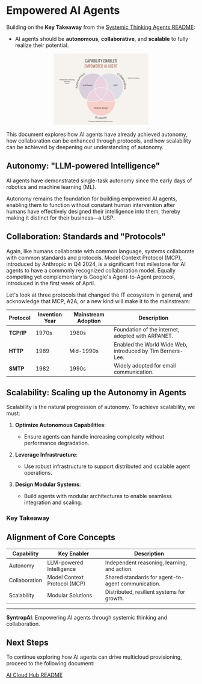 # Empowered AI Agents

Building on the **Key Takeaway** from the [Systemic Thinking Agents README](systemic-thinking-agents.md):
- AI agents should be **autonomous**, **collaborative**, and **scalable** to fully realize their potential.

<div style="text-align: center;">
    <img src="images/empowered-Agents.png" alt="Empowered Agents" width="50%">
</div>

This document explores how AI agents have already achieved autonomy, how collaboration can be enhanced through protocols, and how scalability can be achieved by deepening our understanding of autonomy.

## Autonomy: "LLM-powered Intelligence"

AI agents have demonstrated single-task autonomy since the early days of robotics and machine learning (ML).

Autonomy remains the foundation for building empowered AI agents, enabling them to function without constant human intervention after humans have effectively designed their intelligence into them, thereby making it distinct for their business—a USP.

## Collaboration: Standards and "Protocols"

Again, like humans collaborate with common language, systems collaborate with common standards and protocols. Model Context Protocol (MCP), introduced by Anthropic in Q4 2024, is a significant first milestone for AI agents to have a commonly recognized collaboration model. Equally competing yet complementary is Google's Agent-to-Agent protocol, introduced in the first week of April.

Let's look at three protocols that changed the IT ecosystem in general, and acknowledge that MCP, A2A, or a new kind will make it to the mainstream:

| Protocol          | Invention Year | Mainstream Adoption       | Description                                                                 |
|--------------------|----------------|---------------------------|-----------------------------------------------------------------------------|
| **TCP/IP**        | 1970s          | 1980s                     | Foundation of the internet, adopted with ARPANET.                          |
| **HTTP**          | 1989           | Mid-1990s                 | Enabled the World Wide Web, introduced by Tim Berners-Lee.                 |
| **SMTP**          | 1982           | 1990s                     | Widely adopted for email communication.                                    |

## Scalability: Scaling up the Autonomy in Agents

Scalability is the natural progression of autonomy. To achieve scalability, we must:
1. **Optimize Autonomous Capabilities**:
   - Ensure agents can handle increasing complexity without performance degradation.

2. **Leverage Infrastructure**:
   - Use robust infrastructure to support distributed and scalable agent operations.

3. **Design Modular Systems**:
   - Build agents with modular architectures to enable seamless integration and scaling.

### Key Takeaway

## Alignment of Core Concepts

| Capability   | Key Enabler                | Description                                  |
|--------------|-----------------------------|----------------------------------------------|
| Autonomy     | LLM-powered Intelligence    | Independent reasoning, learning, and action. |
| Collaboration| Model Context Protocol (MCP)| Shared standards for agent-to-agent communication. |
| Scalability  | Modular Solutions           | Distributed, resilient systems for growth.   |

---
**SyntropAI**: Empowering AI agents through systemic thinking and collaboration.

## Next Steps

To continue exploring how AI agents can drive multicloud provisioning, proceed to the following document:

[AI Cloud Hub README](ai-cloud-hub.md)
